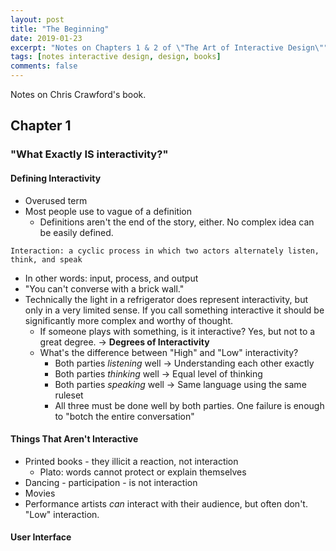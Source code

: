 ```yaml
---
layout: post
title: "The Beginning"
date: 2019-01-23
excerpt: "Notes on Chapters 1 & 2 of \"The Art of Interactive Design\""
tags: [notes interactive design, design, books]
comments: false
---
```


Notes on Chris Crawford's book.

## Chapter 1
### "What Exactly IS interactivity?"

#### Defining Interactivity
- Overused term
- Most people use to vague of a definition
  - Definitions aren't the end of the story, either. No complex idea can be easily defined.
  
```
Interaction: a cyclic process in which two actors alternately listen, think, and speak
```

- In other words: input, process, and output
- "You can't converse with a brick wall."
- Technically the light in a refrigerator does represent interactivity, but only in a very limited sense. If you call something interactive it should be significantly more complex and worthy of thought.
  - If someone plays with something, is it interactive? Yes, but not to a great degree. -> __Degrees of Interactivity__
  - What's the difference between "High" and "Low" interactivity?
    - Both parties *listening* well -> Understanding each other exactly
    - Both parties *thinking* well -> Equal level of thinking
    - Both parties *speaking* well -> Same language using the same ruleset
    - All three must be done well by both parties. One failure is enough to "botch the entire conversation"
    
    
#### Things That Aren't Interactive
- Printed books - they illicit a reaction, not interaction
  - Plato: words cannot protect or explain themselves
- Dancing - participation - is not interaction
- Movies
- Performance artists *can* interact with their audience, but often don't. "Low" interaction.


#### User Interface

